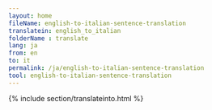 ```yaml
---
layout: home
fileName: english-to-italian-sentence-translation
translatein: english_to_italian
folderName : translate
lang: ja
from: en
to: it
permalink: /ja/english-to-italian-sentence-translation
tool: english-to-italian-sentence-translation
---
```

{% include section/translateinto.html %}